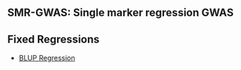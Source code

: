 ## SMR-GWAS: Single marker regression GWAS
**Fixed Regressions**
----------------------------------------------------------------
  - [BLUP Regression]('https://cdn.statically.com/gh/Mehdimomen/GenPred_1/tree/master/HTML/GWAS_Singlemarker.html')
  
  

